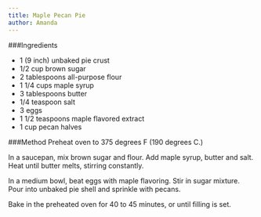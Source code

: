 ```yaml
---
title: Maple Pecan Pie
author: Amanda
---
```


###Ingredients
* 1 (9 inch) unbaked pie crust
* 1/2 cup brown sugar
* 2 tablespoons all-purpose flour
* 1 1/4 cups maple syrup
* 3 tablespoons butter
* 1/4 teaspoon salt
* 3 eggs
* 1 1/2 teaspoons maple flavored extract
* 1 cup pecan halves

###Method
Preheat oven to 375 degrees F (190 degrees C.)

In a saucepan, mix brown sugar and flour. Add maple syrup, butter and salt. Heat until butter melts, stirring constantly.

In a medium bowl, beat eggs with maple flavoring. Stir in sugar
mixture. Pour into unbaked pie shell and sprinkle with pecans.

Bake in the preheated oven for 40 to 45 minutes, or until filling is set.

